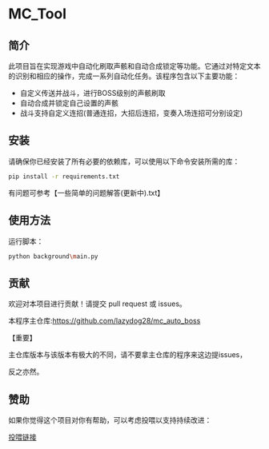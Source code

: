 
# MC_Tool

## 简介

此项目旨在实现游戏中自动化刷取声骸和自动合成锁定等功能。它通过对特定文本的识别和相应的操作，完成一系列自动化任务。该程序包含以下主要功能：

- 自定义传送并战斗，进行BOSS级别的声骸刷取
- 自动合成并锁定自己设置的声骸
- 战斗支持自定义连招(普通连招，大招后连招，变奏入场连招可分别设定)

## 安装

请确保你已经安装了所有必要的依赖库，可以使用以下命令安装所需的库：

```bash
pip install -r requirements.txt
```

有问题可参考【一些简单的问题解答(更新中).txt】

## 使用方法

运行脚本：

```bash
python background\main.py
```

## 贡献

欢迎对本项目进行贡献！请提交 pull request 或 issues。

本程序主仓库:https://github.com/lazydog28/mc_auto_boss

【重要】 

主仓库版本与该版本有极大的不同，请不要拿主仓库的程序来这边提issues，

反之亦然。

## 赞助

如果你觉得这个项目对你有帮助，可以考虑投喂以支持持续改进：

[投喂链接](https://afdian.com/a/RoseRin)
